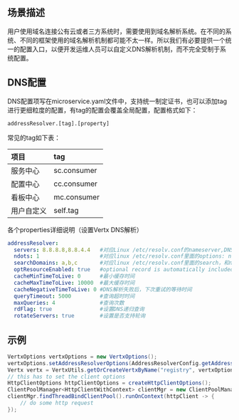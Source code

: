 ## 场景描述

用户使用域名连接公有云或者三方系统时，需要使用到域名解析系统。在不同的系统、不同的框架使用的域名解析机制都可能不太一样。所以我们有必要提供一个统一的配置入口，以便开发运维人员可以自定义DNS解析机制，而不完全受制于系统配置。

## DNS配置

DNS配置项写在microservice.yaml文件中，支持统一制定证书，也可以添加tag进行更细粒度的配置，有tag的配置会覆盖全局配置，配置格式如下：

```
addressResolver.[tag].[property]
```

常见的tag如下表：   

| 项目 | tag |
| :--- | :--- |
| 服务中心 | sc.consumer |
| 配置中心 | cc.consumer |
| 看板中心 | mc.consumer |
| 用户自定义 | self.tag |

各个properties详细说明（设置Vertx DNS解析）    

``` yaml
addressResolver:
  servers: 8.8.8.8,8.8.4.4   #对应Linux /etc/resolv.conf的nameserver,DNS服务器地址，支持配置多个，以逗号隔开
  ndots: 1                   #对应linux /etc/resolv.conf里面的options: ndots, 作用就是如果给的域名里面包含的点的个数少于该阈值，那么DNS解析的时候就会默认加上searchDomains的值，这个必须和searchDomains搭配使用，Linux默认为1
  searchDomains: a,b,c       #对应linux /etc/resolv.conf里面的search，和ndots搭配使用，如果当前域名的点个数少于设置值，解析时就会把这些值添加到域名后面一起解析，比如ndots设置的为4，当前域名为servicecomb.cn-north-1.myhwclouds.com，只有三个点，那么解析的时候就会自动加上servicecomb.cn-north-1.myhwclouds.com.a去解析，没解析出来在用servicecomb.cn-north-1.myhwclouds.com.b，直到能最后解析出来
  optResourceEnabled: true   #optional record is automatically included in DNS queries
  cacheMinTimeToLive: 0      #最小缓存时间
  cacheMaxTimeToLive: 10000  #最大缓存时间
  cacheNegativeTimeToLive: 0 #DNS解析失败后，下次重试的等待时间
  queryTimeout: 5000         #查询超时时间
  maxQueries: 4              #查询次数
  rdFlag: true               #设置DNS递归查询
  rotateServers: true        #设置是否支持轮询
```
## 示例

```java
VertxOptions vertxOptions = new VertxOptions();
vertxOptions.setAddressResolverOptions(AddressResolverConfig.getAddressResover("self.tag"));
Vertx vertx = VertxUtils.getOrCreateVertxByName("registry", vertxOptions);
// this has to set the client options
HttpClientOptions httpClientOptions = createHttpClientOptions();
ClientPoolManager<HttpClientWithContext> clientMgr = new ClientPoolManager<>(vertx, new HttpClientPoolFactory(httpClientOptions));
clientMgr.findThreadBindClientPool().runOnContext(httpClient -> {
    // do some http request
});
```
